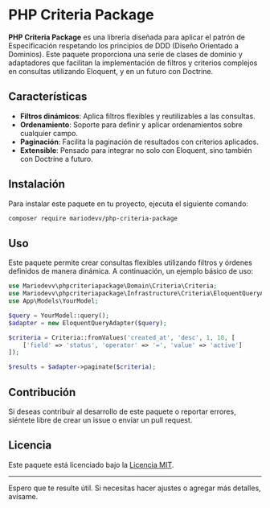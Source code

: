 # PHP Criteria Package

**PHP Criteria Package** es una librería diseñada para aplicar el patrón de Especificación respetando los principios de DDD (Diseño Orientado a Dominios). Este paquete proporciona una serie de clases de dominio y adaptadores que facilitan la implementación de filtros y criterios complejos en consultas utilizando Eloquent, y en un futuro con Doctrine.

## Características

- **Filtros dinámicos**: Aplica filtros flexibles y reutilizables a las consultas.
- **Ordenamiento**: Soporte para definir y aplicar ordenamientos sobre cualquier campo.
- **Paginación**: Facilita la paginación de resultados con criterios aplicados.
- **Extensible**: Pensado para integrar no solo con Eloquent, sino también con Doctrine a futuro.

## Instalación

Para instalar este paquete en tu proyecto, ejecuta el siguiente comando:

```bash
composer require mariodevv/php-criteria-package
```

## Uso

Este paquete permite crear consultas flexibles utilizando filtros y órdenes definidos de manera dinámica. A continuación, un ejemplo básico de uso:

```php
use Mariodevv\phpcriteriapackage\Domain\Criteria\Criteria;
use Mariodevv\phpcriteriapackage\Infrastructure\Criteria\EloquentQueryAdapter;
use App\Models\YourModel;

$query = YourModel::query();
$adapter = new EloquentQueryAdapter($query);

$criteria = Criteria::fromValues('created_at', 'desc', 1, 10, [
    ['field' => 'status', 'operator' => '=', 'value' => 'active']
]);

$results = $adapter->paginate($criteria);
```

## Contribución

Si deseas contribuir al desarrollo de este paquete o reportar errores, siéntete libre de crear un issue o enviar un pull request.

## Licencia

Este paquete está licenciado bajo la [Licencia MIT](LICENSE).

---

Espero que te resulte útil. Si necesitas hacer ajustes o agregar más detalles, avísame.